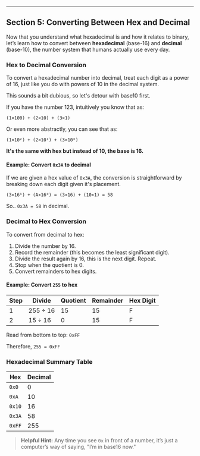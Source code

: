 ---

## Section 5: Converting Between Hex and Decimal

Now that you understand what hexadecimal is and how it relates to binary, let’s
learn how to convert between **hexadecimal** (base-16) and **decimal**
(base-10), the number system that humans actually use every day.

### Hex to Decimal Conversion

To convert a hexadecimal number into decimal, treat each digit as a power of 16,
just like you do with powers of 10 in the decimal system.

This sounds a bit dubious, so let's detour with base10 first.

If you have the number 123, intuitively you know that as:

`(1×100) + (2×10) + (3×1)`

Or even more abstractly, you can see that as:

`(1×10²) + (2×10¹) + (3×10⁰)`

**It's the same with hex but instead of 10, the base is 16.**

#### Example: Convert `0x3A` to decimal

If we are given a hex value of `0x3A`, the conversion is straightforward by
breaking down each digit given it's placement.

`(3×16¹) + (A×16⁰) = (3×16) + (10×1) = 58`

So.. `0x3A = 58` in decimal.

### Decimal to Hex Conversion

To convert from decimal to hex:

1. Divide the number by 16.
2. Record the remainder (this becomes the least significant digit).
3. Divide the result again by 16, this is the next digit. Repeat.
4. Stop when the quotient is 0.
5. Convert remainders to hex digits.

#### Example: Convert `255` to hex

| Step | Divide   | Quotient | Remainder | Hex Digit |
| ---- | -------- | -------- | --------- | --------- |
| 1    | 255 ÷ 16 | 15       | 15        | F         |
| 2    | 15 ÷ 16  | 0        | 15        | F         |

Read from bottom to top: `0xFF`

Therefore, `255 = 0xFF`

### Hexadecimal Summary Table

| Hex    | Decimal |
| ------ | ------- |
| `0x0`  | 0       |
| `0xA`  | 10      |
| `0x10` | 16      |
| `0x3A` | 58      |
| `0xFF` | 255     |

> **Helpful Hint:**
> Any time you see `0x` in front of a number, it’s just a computer’s way of
> saying, "I’m in base16 now."

